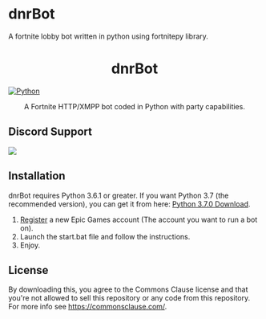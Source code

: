 # dnrBot
A fortnite lobby bot written in python using fortnitepy library.

<h1 align="center">dnrBot</h1>
<a href="https://www.python.org/downloads/release/python-361/" align="center">
        <img alt="Python" src="https://img.shields.io/badge/python-3.6%20%7C%203.7%20%7C%203.8-blue">
    </a>
<p align="center">A Fortnite HTTP/XMPP bot coded in Python with party capabilities.</p>

## Discord Support
<a href="https://discord.gg/UF5AhbttZS"><img src="https://discordapp.com/api/guilds/815909175502307348/widget.png?style=banner2"></a>

## Installation
dnrBot requires Python 3.6.1 or greater. If you want Python 3.7 (the recommended version), you can get it from here: [Python 3.7.0 Download](https://www.python.org/ftp/python/3.7.0/python-3.7.0-amd64.exe "Python 3.6.1 Download").

1. [Register](https://epicgames.com/id/register) a new Epic Games account (The account you want to run a bot on).
2. Launch the start.bat file and follow the instructions.
3. Enjoy.

## License
By downloading this, you agree to the Commons Clause license and that you're not allowed to sell this repository or any code from this repository. For more info see https://commonsclause.com/.
